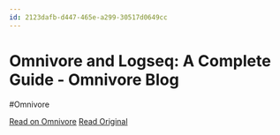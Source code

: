 ```yaml
---
id: 2123dafb-d447-465e-a299-30517d0649cc
---
```


# Omnivore and Logseq: A Complete Guide - Omnivore Blog
#Omnivore

[Read on Omnivore](https://omnivore.app/me/https-blog-omnivore-app-p-omnivore-and-logseq-a-complete-guide-19126168c85)
[Read Original](https://blog.omnivore.app/p/omnivore-and-logseq-a-complete-guide)

